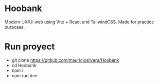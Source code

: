 # Hoobank
Modern UX/UI web using Vite + React and TailwindCSS. Made for practice purposes.

# Run proyect
- git clone https://github.com/mauriciosilvera/Hoobank
- cd Hoobank
- npm i
- npm run dev
